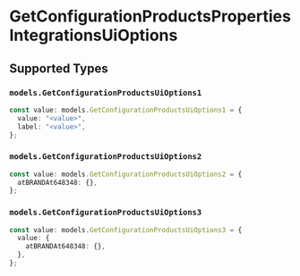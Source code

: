 # GetConfigurationProductsPropertiesIntegrationsUiOptions


## Supported Types

### `models.GetConfigurationProductsUiOptions1`

```typescript
const value: models.GetConfigurationProductsUiOptions1 = {
  value: "<value>",
  label: "<value>",
};
```

### `models.GetConfigurationProductsUiOptions2`

```typescript
const value: models.GetConfigurationProductsUiOptions2 = {
  atBRANDAt648348: {},
};
```

### `models.GetConfigurationProductsUiOptions3`

```typescript
const value: models.GetConfigurationProductsUiOptions3 = {
  value: {
    atBRANDAt648348: {},
  },
};
```

